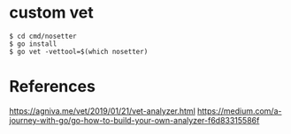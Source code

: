 # custom vet


```
$ cd cmd/nosetter
$ go install
$ go vet -vettool=$(which nosetter)
```


# References
https://agniva.me/vet/2019/01/21/vet-analyzer.html
https://medium.com/a-journey-with-go/go-how-to-build-your-own-analyzer-f6d83315586f
